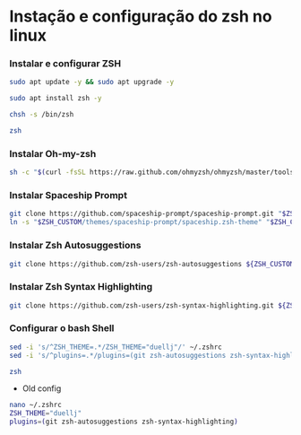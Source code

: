 # Instação e configuração do zsh no linux

### Instalar e configurar ZSH

```bash
sudo apt update -y && sudo apt upgrade -y 
```

```bash
sudo apt install zsh -y
```

```bash
chsh -s /bin/zsh
```

```bash
zsh
```
### Instalar Oh-my-zsh

```bash
sh -c "$(curl -fsSL https://raw.github.com/ohmyzsh/ohmyzsh/master/tools/install.sh)"
```
### Instalar Spaceship Prompt

```bash
git clone https://github.com/spaceship-prompt/spaceship-prompt.git "$ZSH_CUSTOM/themes/spaceship-prompt" --depth=1
ln -s "$ZSH_CUSTOM/themes/spaceship-prompt/spaceship.zsh-theme" "$ZSH_CUSTOM/themes/spaceship.zsh-theme"
```

### Instalar Zsh Autosuggestions
```bash
git clone https://github.com/zsh-users/zsh-autosuggestions ${ZSH_CUSTOM:-~/.oh-my-zsh/custom}/plugins/zsh-autosuggestions
```

### Instalar Zsh Syntax Highlighting

```bash
git clone https://github.com/zsh-users/zsh-syntax-highlighting.git ${ZSH_CUSTOM:-~/.oh-my-zsh/custom}/plugins/zsh-syntax-highlighting
```
### Configurar o bash Shell

```bash
sed -i 's/^ZSH_THEME=.*/ZSH_THEME="duellj"/' ~/.zshrc
sed -i 's/^plugins=.*/plugins=(git zsh-autosuggestions zsh-syntax-highlighting)/' ~/.zshrc
```
```bash
zsh
```

- Old config
```bash
nano ~/.zshrc
ZSH_THEME="duellj"
plugins=(git zsh-autosuggestions zsh-syntax-highlighting)
```

